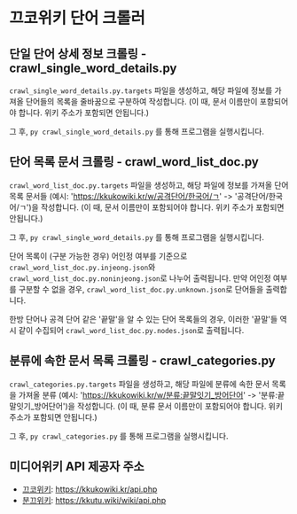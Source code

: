 # 끄코위키 단어 크롤러

## 단일 단어 상세 정보 크롤링 - crawl_single_word_details.py

`crawl_single_word_details.py.targets` 파일을 생성하고, 해당 파일에 정보를 가져올 단어들의 목록을 줄바꿈으로 구분하여 작성합니다.
(이 때, 문서 이름만이 포함되어야 합니다. 위키 주소가 포함되면 안됩니다.)

그 후, `py crawl_single_word_details.py` 를 통해 프로그램을 실행시킵니다.

## 단어 목록 문서 크롤링 - crawl_word_list_doc.py

`crawl_word_list_doc.py.targets` 파일을 생성하고, 해당 파일에 정보를 가져올 단어 목록 문서들 (예시: 'https://kkukowiki.kr/w/공격단어/한국어/ㄱ' -> '공격단어/한국어/ㄱ')을 작성합니다.
(이 때, 문서 이름만이 포함되어야 합니다. 위키 주소가 포함되면 안됩니다.)

그 후, `py crawl_single_word_details.py` 를 통해 프로그램을 실행시킵니다.

단어 목록이 (구분 가능한 경우) 어인정 여부를 기준으로 `crawl_word_list_doc.py.injeong.json`와 `crawl_word_list_doc.py.noninjeong.json`로 나누어 출력됩니다.
만약 어인정 여부를 구분할 수 없을 경우, `crawl_word_list_doc.py.unknown.json`로 단어들을 출력합니다.

한방 단어나 공격 단어 같은 '끝말'을 알 수 있는 단어 목록들의 경우, 이러한 '끝말'들 역시 같이 수집되어 `crawl_word_list_doc.py.nodes.json`로 출력됩니다.

## 분류에 속한 문서 목록 크롤링 - crawl_categories.py

`crawl_categories.py.targets` 파일을 생성하고, 해당 파일에 분류에 속한 문서 목록을 가져올 분류 (예시: 'https://kkukowiki.kr/w/분류:끝말잇기_방어단어' -> '분류:끝말잇기_방어단어')을 작성합니다.
(이 때, 분류 문서 이름만이 포함되어야 합니다. 위키 주소가 포함되면 안됩니다.)

그 후, `py crawl_categories.py` 를 통해 프로그램을 실행시킵니다.


## 미디어위키 API 제공자 주소

* [끄코위키](https://kkukowiki.kr/): https://kkukowiki.kr/api.php
* [분끄위키](https://kkutu.wiki/): https://kkutu.wiki/wiki/api.php
